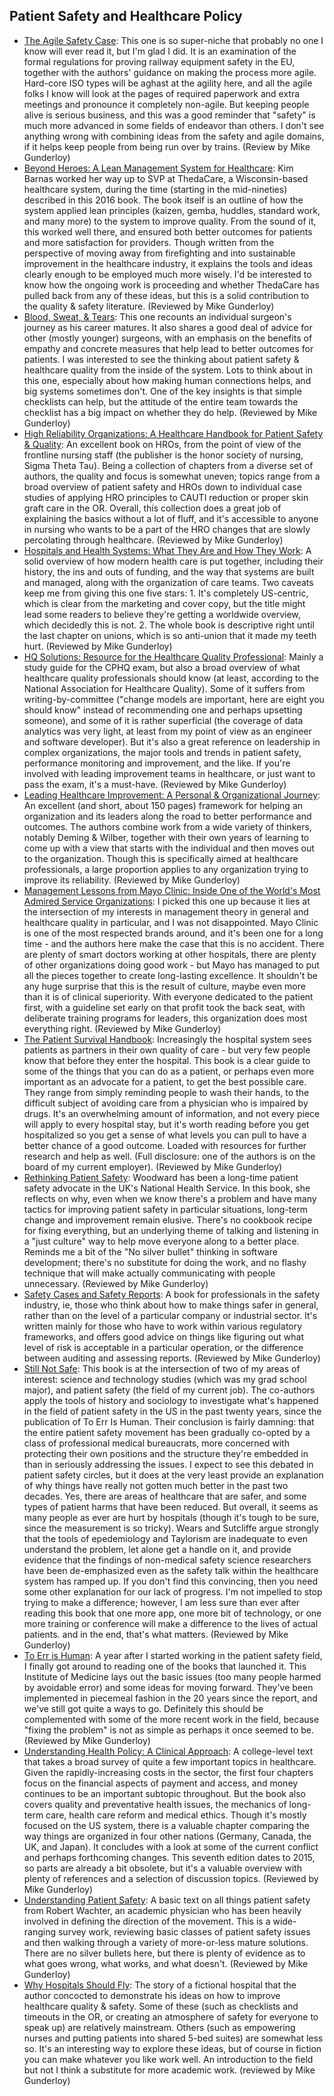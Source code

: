 ## Patient Safety and Healthcare Policy

  * [The Agile Safety Case](https://www.amazon.com/gp/product/3319702645/): This one is so super-niche that probably no one I know will ever read it, but I'm glad I did. It is an examination of the formal regulations for proving railway equipment safety in the EU, together with the authors' guidance on making the process more agile. Hard-core ISO types will be aghast at the agility here, and all the agile folks I know will look at the pages of required paperwork and extra meetings and pronounce it completely non-agile. But keeping people alive is serious business, and this was a good reminder that "safety" is much more advanced in some fields of endeavor than others. I don't see anything wrong with combining ideas from the safety and agile domains, if it helps keep people from being run over by trains. (Review by Mike Gunderloy)
  * [Beyond Heroes: A Lean Management System for Healthcare](https://www.amazon.com/Beyond-Heroes-Management-System-Healthcare/dp/0984884823): Kim Barnas worked her way up to SVP at ThedaCare, a Wisconsin-based healthcare system, during the time (starting in the mid-nineties) described in this 2016 book. The book itself is an outline of how the system applied lean principles (kaizen, gemba, huddles, standard work, and many more) to the system to improve quality. From the sound of it, this worked well there, and ensured both better outcomes for patients and more satisfaction for providers. Though written from the perspective of moving away from firefighting and into sustainable improvement in the healthcare industry, it explains the tools and ideas clearly enough to be employed much more wisely. I'd be interested to know how the ongoing work is proceeding and whether ThedaCare has pulled back from any of these ideas, but this is a solid contribution to the quality & safety literature. (Reviewed by Mike Gunderloy)
  * [Blood, Sweat, & Tears](https://www.amazon.com/Blood-Sweat-Tears-Becoming-Surgeon-dp-1910079278/dp/1910079278): This one recounts an individual surgeon's journey as his career matures. It also shares a good deal of advice for other (mostly younger) surgeons, with an emphasis on the benefits of empathy and concrete measures that help lead to better outcomes for patients. I was interested to see the thinking about patient safety & healthcare quality from the inside of the system. Lots to think about in this one, especially about how making human connections helps, and big systems sometimes don't. One of the key insights is that simple checklists can help, but the attitude of the entire team towards the checklist has a big impact on whether they do help. (Reviewed by Mike Gunderloy)
  * [High Reliability Organizations: A Healthcare Handbook for Patient Safety & Quality](https://www.amazon.com/High-Reliability-Organizations-Healthcare-Recipient/dp/1940446384): An excellent book on HROs, from the point of view of the frontline nursing staff (the publisher is the honor society of nursing, Sigma Theta Tau). Being a collection of chapters from a diverse set of authors, the quality and focus is somewhat uneven; topics range from a broad overview of patient safety and HROs down to individual case studies of applying HRO principles to CAUTI reduction or proper skin graft care in the OR. Overall, this collection does a great job of explaining the basics without a lot of fluff, and it's accessible to anyone in nursing who wants to be a part of the HRO changes that are slowly percolating through healthcare. (Reviewed by Mike Gunderloy)
  * [Hospitals and Health Systems: What They Are and How They Work](https://www.amazon.com/Hospitals-Health-Systems-What-They/dp/1284143562): A solid overview of how modern health care is put together, including their history, the ins and outs of funding, and the way that systems are built and managed, along with the organization of care teams. Two caveats keep me from giving this one five stars: 1. It's completely US-centric, which is clear from the marketing and cover copy, but the title might lead some readers to believe they're getting a worldwide overview, which decidedly this is not. 2. The whole book is descriptive right until the last chapter on unions, which is so anti-union that it made my teeth hurt. (Reviewed by Mike Gunderloy)
  * [HQ Solutions: Resource for the Healthcare Quality Professional](https://www.amazon.com/HQ-Solutions-Resource-Healthcare-Professional/dp/1496389778): Mainly a study guide for the CPHQ exam, but also a broad overview of what healthcare quality professionals should know (at least, according to the National Association for Healthcare Quality). Some of it suffers from writing-by-committee ("change models are important, here are eight you should know" instead of recommending one and perhaps upsetting someone), and some of it is rather superficial (the coverage of data analytics was very light, at least from my point of view as an engineer and software developer). But it's also a great reference on leadership in complex organizations, the major tools and trends in patient safety, performance monitoring and improvement, and the like. If you're involved with leading improvement teams in healthcare, or just want to pass the exam, it's a must-have. (Reviewed by Mike Gunderloy)
  * [Leading Healthcare Improvement: A Personal & Organizational Journey](https://www.amazon.com/Leading-Healthcare-Improvement-Personal-Organizational/dp/0578212994): An excellent (and short, about 150 pages) framework for helping an organization and its leaders along the road to better performance and outcomes. The authors combine work from a wide variety of thinkers, notably Deming & Wilber, together with their own years of learning to come up with a view that starts with the individual and then moves out to the organization. Though this is specifically aimed at healthcare professionals, a large proportion applies to any organization trying to improve its reliability. (Reviewed by Mike Gunderloy)
  * [Management Lessons from Mayo Clinic: Inside One of the World's Most Admired Service Organizations](https://www.amazon.com/Management-Lessons-Mayo-Clinic-Organizations/dp/1260011836): I picked this one up because it lies at the intersection of my interests in management theory in general and healthcare quality in particular, and I was not disappointed. Mayo Clinic is one of the most respected brands around, and it's been one for a long time - and the authors here make the case that this is no accident. There are plenty of smart doctors working at other hospitals, there are plenty of other organizations doing good work - but Mayo has managed to put all the pieces together to create long-lasting excellence. It shouldn't be any huge surprise that this is the result of culture, maybe even more than it is of clinical superiority. With everyone dedicated to the patient first, with a guideline set early on that profit took the back seat, with deliberate training programs for leaders, this organization does most everything right. (Reviewed by Mike Gunderloy)
  * [The Patient Survival Handbook](https://www.amazon.com/Patient-Survival-Handbook-Victim-Medical/dp/0996265600/): Increasingly the hospital system sees patients as partners in their own quality of care - but very few people know that before they enter the hospital. This book is a clear guide to some of the things that you can do as a patient, or perhaps even more important as an advocate for a patient, to get the best possible care. They range from simply reminding people to wash their hands, to the difficult subject of avoiding care from a physician who is impaired by drugs. It's an overwhelming amount of information, and not every piece will apply to every hospital stay, but it's worth reading before you get hospitalized so you get a sense of what levels you can pull to have a better chance of a good outcome. Loaded with resources for further research and help as well. (Full disclosure: one of the authors is on the board of my current employer). (Reviewed by Mike Gunderloy)
  * [Rethinking Patient Safety](https://www.amazon.com/Rethinking-Patient-Safety-Suzette-Woodward/dp/1498778542): Woodward has been a long-time patient safety advocate in the UK's National Health Service. In this book, she reflects on why, even when we know there's a problem and have many tactics for improving patient safety in particular situations, long-term change and improvement remain elusive. There's no cookbook recipe for fixing everything, but an underlying theme of talking and listening in a "just culture" way to help move everyone along to a better place. Reminds me a bit of the "No silver bullet" thinking in software development; there's no substitute for doing the work, and no flashy technique that will make actually communicating with people unnecessary. (Reviewed by Mike Gunderloy)
  * [Safety Cases and Safety Reports](https://www.amazon.com/Safety-Cases-Reports-Motivation-Management-dp-0754646491/dp/0754646491/): A book for professionals in the safety industry, ie, those who think about how to make things safer in general, rather than on the level of a particular company or industrial sector. It's written mainly for those who have to work within various regulatory frameworks, and offers good advice on things like figuring out what level of risk is acceptable in a particular operation, or the difference between auditing and assessing reports. (Reviewed by Mike Gunderloy)
  * [Still Not Safe](https://www.amazon.com/Still-Not-Safe-Middle-Managing-American/dp/0190271264): This book is at the intersection of two of my areas of interest: science and technology studies (which was my grad school major), and patient safety (the field of my current job). The co-authors apply the tools of history and sociology to investigate what's happened in the field of patient safety in the US in the past twenty years, since the publication of To Err Is Human. Their conclusion is fairly damning: that the entire patient safety movement has been gradually co-opted by a class of professional medical bureaucrats, more concerned with protecting their own positions and the structure they're embedded in than in seriously addressing the issues. I expect to see this debated in patient safety circles, but it does at the very least provide an explanation of why things have really not gotten much better in the past two decades. Yes, there are areas of healthcare that are safer, and some types of patient harms that have been reduced. But overall, it seems as many people as ever are hurt by hospitals (though it's tough to be sure, since the measurement is so tricky). Wears and Sutcliffe argue strongly that the tools of epedemiology and Taylorism are inadequate to even understand the problem, let alone get a handle on it, and provide evidence that the findings of non-medical safety science researchers have been de-emphasized even as the safety talk within the healthcare system has ramped up. If you don't find this convincing, then you need some other explanation for our lack of progress. I'm not impelled to stop trying to make a difference; however, I am less sure than ever after reading this book that one more app, one more bit of technology, or one more training or conference will make a difference to the lives of actual patients. and in the end, that's what matters. (Reviewed by Mike Gunderloy)
  * [To Err is Human](https://www.amazon.com/Err-Human-Committee-Published-Academies/dp/B00HMV5X7A/): A year after I started working in the patient safety field, I finally got around to reading one of the books that launched it. This Institute of Medicine lays out the basic issues (too many people harmed by avoidable error) and some ideas for moving forward. They've been implemented in piecemeal fashion in the 20 years since the report, and we've still got quite a ways to go. Definitely this should be complemented with some of the more recent work in the field, because "fixing the problem" is not as simple as perhaps it once seemed to be. (Reviewed by Mike Gunderloy)
  * [Understanding Health Policy: A Clinical Approach](https://www.amazon.com/gp/product/1259584755): A college-level text that takes a broad survey of quite a few important topics in healthcare. Given the rapidly-increasing costs in the sector, the first four chapters focus on the financial aspects of payment and access, and money continues to be an important subtopic throughout. But the book also covers quality and preventative health issues, the mechanics of long-term care, health care reform and medical ethics. Though it's mostly focused on the US system, there is a valuable chapter comparing the way things are organized in four other nations (Germany, Canada, the UK, and Japan). It concludes with a look at some of the current conflict and perhaps forthcoming changes. This seventh edition dates to 2015, so parts are already a bit obsolete, but it's a valuable overview with plenty of references and a selection of discussion topics. (Reviewed by Mike Gunderloy)
  * [Understanding Patient Safety](https://www.amazon.com/Understanding-Patient-Safety-Second-Wachter-ebook/dp/B00DZNIBIM): A basic text on all things patient safety from Robert Wachter, an academic physician who has been heavily involved in defining the direction of the movement. This is a wide-ranging survey work, reviewing basic classes of patient safety issues and then walking through a variety of more-or-less mature solutions. There are no silver bullets here, but there is plenty of evidence as to what goes wrong, what works, and what doesn't. (Reviewed by Mike Gunderloy)
  * [Why Hospitals Should Fly](https://www.amazon.com/Why-Hospitals-Should-Fly-Ultimate-ebook/dp/B004NSV83S): The story of a fictional hospital that the author concocted to demonstrate his ideas on how to improve healthcare quality & safety. Some of these (such as checklists and timeouts in the OR, or creating an atmosphere of safety for everyone to speak up) are relatively mainstream. Others (such as empowering nurses and putting patients into shared 5-bed suites) are somewhat less so. It's an interesting way to explore these ideas, but of course in fiction you can make whatever you like work well. An introduction to the field but not I think a substitute for more academic work. (reviewed by Mike Gunderloy)